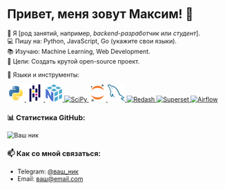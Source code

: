 # Привет, меня зовут Максим! 👋  

🚀 Я [род занятий, например, *backend-разработчик* или *студент*].  
💻 Пишу на: Python, JavaScript, Go (укажите свои языки).  
📚 Изучаю: Machine Learning, Web Development.  
🎯 Цели: Создать крутой open-source проект.  

🔧 Языки и инструменты:
<p align="left"> <a href="https://www.python.org" target="_blank" rel="noreferrer"> <img src="https://raw.githubusercontent.com/devicons/devicon/master/icons/python/python-original.svg" alt="Python" width="40" height="40"/> </a> <a href="https://pandas.pydata.org/" target="_blank" rel="noreferrer"> <img src="https://raw.githubusercontent.com/devicons/devicon/master/icons/pandas/pandas-original.svg" alt="Pandas" width="40" height="40"/> </a> <a href="https://numpy.org/" target="_blank" rel="noreferrer"> <img src="https://raw.githubusercontent.com/devicons/devicon/master/icons/numpy/numpy-original.svg" alt="NumPy" width="40" height="40"/> </a> <a href="https://scipy.org/" target="_blank" rel="noreferrer"> <img src="https://upload.wikimedia.org/wikipedia/commons/b/b2/SCIPY_2.svg" alt="SciPy" width="40" height="40"/> </a> <a href="https://jupyter.org/" target="_blank" rel="noreferrer"> <img src="https://raw.githubusercontent.com/devicons/devicon/master/icons/jupyter/jupyter-original.svg" alt="Jupyter" width="40" height="40"/> </a> <a href="https://www.mysql.com/" target="_blank" rel="noreferrer"> <img src="https://raw.githubusercontent.com/devicons/devicon/master/icons/mysql/mysql-original.svg" alt="MySQL" width="40" height="40"/> </a> <a href="https://redash.io/" target="_blank" rel="noreferrer"> <img src="https://redash.io/assets/images/favicon.png" alt="Redash" width="40" height="40"/> </a> <a href="https://superset.apache.org/" target="_blank" rel="noreferrer"> <img src="https://superset.apache.org/img/superset-logo-horiz-apache.svg" alt="Superset" width="80" height="40"/> </a> <a href="https://airflow.apache.org/" target="_blank" rel="noreferrer"> <img src="https://airflow.apache.org/docs/apache-airflow/stable/_images/feature_image.png" alt="Airflow" width="80" height="40"/> </a> </p>

### 📊 Статистика GitHub:  
![Ваш ник](https://github-readme-stats.vercel.app/api?username=ваш-ник&show_icons=true&theme=radical)

### 📫 Как со мной связаться:  
- Telegram: [@ваш_ник](https://t.me/ваш_ник)  
- Email: ваш@email.com  


